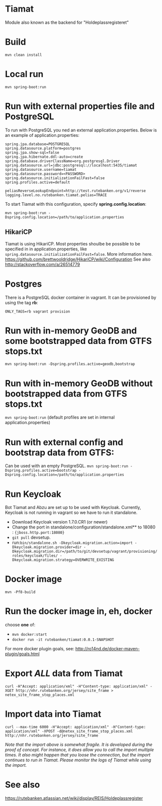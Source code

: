 # Tiamat

Module also known as the backend for "Holdeplassregisteret"

# Build
 ```mvn clean install```

# Local run
 ```mvn spring-boot:run```

# Run with external properties file and PostgreSQL
To run with PostgreSQL you ned an external application.properties.
Below is an example of application.properties:
```
spring.jpa.database=POSTGRESQL
spring.datasource.platform=postgres
spring.jpa.show-sql=false
spring.jpa.hibernate.ddl-auto=create
spring.database.driverClassName=org.postgresql.Driver
spring.datasource.url=jdbc:postgresql://localhost:5435/tiamat
spring.datasource.username=tiamat
spring.datasource.password=<PASSWORD>
spring.datasource.initializationFailFast=false
spring.profiles.active=default

peliasReverseLookupEndpoint=http://test.rutebanken.org/v1/reverse
logging.level.no.rutebanken.tiamat.pelias=TRACE

```

To start Tiamat with this configuration, specify **spring.config.location**:

```mvn spring-boot:run -Dspring.config.location=/path/to/application.properties```


## HikariCP
Tiamat is using HikariCP. Most properties shoulbe be possible to be specified in in application.properties, like `spring.datasource.initializationFailFast=false`. More information here. https://github.com/brettwooldridge/HikariCP/wiki/Configuration
See also http://stackoverflow.com/a/26514779

# Postgres
There is a PostgreSQL docker container in vagrant. It can be provisioned by using the tag **rb**:

```ONLY_TAGS=rb vagrant provision```

# Run with in-memory GeoDB and some bootstrapped data from GTFS stops.txt
```mvn spring-boot:run -Dspring.profiles.active=geodb,bootstrap```

# Run with in-memory GeoDB without bootstrapped data from GTFS stops.txt
```mvn spring-boot:run```
(default profiles are set in internal application.properties)

# Run with external config **and** bootstrap data from GTFS:
Can be used with an empty PostgreSQL.
```mvn spring-boot:run -Dspring.profiles.active=bootstrap -Dspring.config.location=/path/to/application.properties```


# Run Keycloak
Bot Tiamat and Abzu are set up to be used with Keycloak. Currently, Keycloak is not running in vagrant so we have to run it standalone.

* Download Keycloak version 1.7.0.CR1 (or newer)
* Change the port in standalone/configuration/standalone.xml** to 18080 : ```{jboss.http.port:18080}```
* ```git pull``` devsetup.
* run:```bin/standalone.sh -Dkeycloak.migration.action=import -Dkeycloak.migration.provider=dir -Dkeycloak.migration.dir=/path/to/git/devsetup/vagrant/provisioning/roles/keycloak/files/ -Dkeycloak.migration.strategy=OVERWRITE_EXISTING```

# Docker image
 ```mvn -Pf8-build```

# Run the docker image in, eh, docker
choose **one** of:

* ```mvn docker:start```
* ```docker run -it rutebanken/tiamat:0.0.1-SNAPSHOT```

For more docker plugin goals, see: http://ro14nd.de/docker-maven-plugin/goals.html


# Export *ALL* data from Tiamat
```
curl -H"Accept: application/xml" -H"Content-type: application/xml" -XGET http://nhr.rutebanken.org/jersey/site_frame > netex_site_frame_stop_places.xml

```

# Import data into Tiamat
```
curl --max-time 6000 -H"Accept: application/xml" -H"Content-type: application/xml" -XPOST -d@netex_site_frame_stop_places.xml http://nhr.rutebanken.org/jersey/site_frame
```

*Note that the import above is somewhat fragile. It is developed during the proof of concept. For instance, it does allow you to call the import multiple times. It also might happen that you loose the connection, but the import continues to run in Tiamat. Please monitor the logs of Tiamat while using the import.*



# See also
https://rutebanken.atlassian.net/wiki/display/REIS/Holdeplassregister